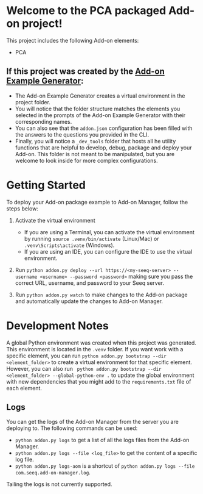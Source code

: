 # Welcome to the PCA packaged Add-on project!

This project includes the following Add-on elements:
- PCA





## If this project was created by the [Add-on Example Generator](https://github.com/seeq12/seeq-addon-templates.git):
* The Add-on Example Generator creates a virtual environment in the project folder.
* You will notice that the folder structure matches the elements you selected in the prompts of the Add-on Example
  Generator with their corresponding names.
* You can also see that the `addon.json` configuration has been filled with the answers to the questions you
  provided in the CLI.
* Finally, you will notice a `_dev_tools` folder that hosts all he utility functions that are helpful to develop,
  debug, package and deploy your Add-on. This folder is not meant to be manipulated, but you are welcome to look
  inside for more complex configurations.


# Getting Started
To deploy your Add-on package example to Add-on Manager, follow the steps below:
1. Activate the virtual environment
	* If you are using a Terminal, you can activate the virtual environment by running `source .venv/bin/activate`
	  (Linux/Mac) or `.venv\Scripts\activate` (Windows).
	* If you are using an IDE, you can configure the IDE to use the virtual environment.

2. Run `python addon.py deploy --url https://<my-seeq-server> --username <username> --password <password>` making
   sure you pass the correct URL, username, and password to your Seeq server.
3. Run `python addon.py watch` to make changes to the Add-on package and automatically update the changes to Add-on Manager.



# Development Notes
A global Python environment was created when this project was generated. This environment is located in the `.venv`
folder. If you want work with a specific element, you can run `python addon.py bootstrap --dir <element_folder>` to
create a virtual environment for that specific element. However, you can also
run ` python addon.py bootstrap --dir <element_folder> --global-python-env .` to update the global environment with new
dependencies that you might add to the `requirements.txt` file of each element.

## Logs
You can get the logs of the Add-on Manager from the server you are deploying to. The following commands can be used:
* `python addon.py logs` to get a list of all the logs files from the Add-on Manager.
* `python addon.py logs --file <log_file>` to get the content of a specific log file.
* `python addon.py logs-aom` is a shortcut of `python addon.py logs --file com.seeq.add-on-manager.log`.

Tailing the logs is not currently supported.
